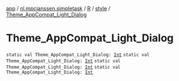 [app](../../../index.md) / [nl.mpcjanssen.simpletask](../../index.md) / [R](../index.md) / [style](index.md) / [Theme_AppCompat_Light_Dialog](.)

# Theme_AppCompat_Light_Dialog

`static val Theme_AppCompat_Light_Dialog: `[`Int`](https://kotlinlang.org/api/latest/jvm/stdlib/kotlin/-int/index.html)
`static val Theme_AppCompat_Light_Dialog: `[`Int`](https://kotlinlang.org/api/latest/jvm/stdlib/kotlin/-int/index.html)
`static val Theme_AppCompat_Light_Dialog: `[`Int`](https://kotlinlang.org/api/latest/jvm/stdlib/kotlin/-int/index.html)
`static val Theme_AppCompat_Light_Dialog: `[`Int`](https://kotlinlang.org/api/latest/jvm/stdlib/kotlin/-int/index.html)